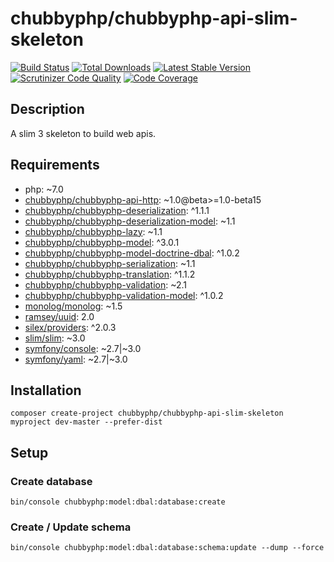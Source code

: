 # chubbyphp/chubbyphp-api-slim-skeleton

[![Build Status](https://api.travis-ci.org/chubbyphp/chubbyphp-api-slim-skeleton.png?branch=master)](https://travis-ci.org/chubbyphp/chubbyphp-api-slim-skeleton)
[![Total Downloads](https://poser.pugx.org/chubbyphp/chubbyphp-api-slim-skeleton/downloads.png)](https://packagist.org/packages/chubbyphp/chubbyphp-api-slim-skeleton)
[![Latest Stable Version](https://poser.pugx.org/chubbyphp/chubbyphp-api-slim-skeleton/v/stable.png)](https://packagist.org/packages/chubbyphp/chubbyphp-api-slim-skeleton)
[![Scrutinizer Code Quality](https://scrutinizer-ci.com/g/chubbyphp/chubbyphp-api-slim-skeleton/badges/quality-score.png?b=master)](https://scrutinizer-ci.com/g/chubbyphp/chubbyphp-api-slim-skeleton/?branch=master)
[![Code Coverage](https://scrutinizer-ci.com/g/chubbyphp/chubbyphp-api-slim-skeleton/badges/coverage.png?b=master)](https://scrutinizer-ci.com/g/chubbyphp/chubbyphp-api-slim-skeleton/?branch=master)

## Description

A slim 3 skeleton to build web apis.

## Requirements

 * php: ~7.0
 * [chubbyphp/chubbyphp-api-http][1]: ~1.0@beta>=1.0-beta15
 * [chubbyphp/chubbyphp-deserialization][2]: ^1.1.1
 * [chubbyphp/chubbyphp-deserialization-model][3]: ~1.1
 * [chubbyphp/chubbyphp-lazy][4]: ~1.1
 * [chubbyphp/chubbyphp-model][5]: ^3.0.1
 * [chubbyphp/chubbyphp-model-doctrine-dbal][6]: ^1.0.2
 * [chubbyphp/chubbyphp-serialization][7]: ~1.1
 * [chubbyphp/chubbyphp-translation][8]: ^1.1.2
 * [chubbyphp/chubbyphp-validation][9]: ~2.1
 * [chubbyphp/chubbyphp-validation-model][10]: ^1.0.2
 * [monolog/monolog][11]: ~1.5
 * [ramsey/uuid][12]: 2.0
 * [silex/providers][13]: ^2.0.3
 * [slim/slim][14]: ~3.0
 * [symfony/console][15]: ~2.7|~3.0
 * [symfony/yaml][16]: ~2.7|~3.0

## Installation

```{.sh}
composer create-project chubbyphp/chubbyphp-api-slim-skeleton myproject dev-master --prefer-dist
```

## Setup

### Create database

```{.sh}
bin/console chubbyphp:model:dbal:database:create
```

### Create / Update schema

```{.sh}
bin/console chubbyphp:model:dbal:database:schema:update --dump --force
```

[1]: https://github.com/chubbyphp/chubbyphp-api-http
[2]: https://github.com/chubbyphp/chubbyphp-deserialization
[3]: https://github.com/chubbyphp/chubbyphp-deserialization-model
[4]: https://github.com/chubbyphp/chubbyphp-lazy
[5]: https://github.com/chubbyphp/chubbyphp-model
[6]: https://github.com/chubbyphp/chubbyphp-model-doctrine-dbal
[7]: https://github.com/chubbyphp/chubbyphp-serialization
[8]: https://github.com/chubbyphp/chubbyphp-translation
[9]: https://github.com/chubbyphp/chubbyphp-validation
[10]: https://github.com/chubbyphp/chubbyphp-validation-model
[11]: https://github.com/Seldaek/monolog
[12]: https://github.com/ramsey/uuid
[13]: https://github.com/silexphp/Silex-Providers
[14]: https://github.com/slimphp/Slim
[15]: https://github.com/symfony/console
[16]: https://github.com/symfony/yaml
